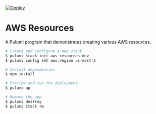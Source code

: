 [![Deploy](https://get.pulumi.com/new/button.svg)](https://app.pulumi.com/new?template=https://github.com/pulumi/examples/blob/master/aws-ts-resources/README.md)

# AWS Resources

A Pulumi program that demonstrates creating various AWS resources.

```bash
# Create and configure a new stack
$ pulumi stack init aws-resources-dev
$ pulumi config set aws:region us-east-2

# Install dependencies
$ npm install

# Preview and run the deployment
$ pulumi up

# Remove the app
$ pulumi destroy
$ pulumi stack rm
```
